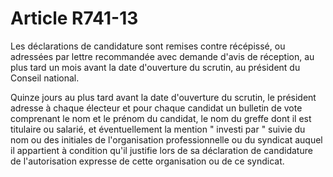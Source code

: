 # Article R741-13

Les déclarations de candidature sont remises contre récépissé, ou adressées par lettre recommandée avec demande d'avis de réception, au plus tard un mois avant la date d'ouverture du scrutin, au président du Conseil national.

Quinze jours au plus tard avant la date d'ouverture du scrutin, le président adresse à chaque électeur et pour chaque candidat un bulletin de vote comprenant le nom et le prénom du candidat, le nom du greffe dont il est titulaire ou salarié, et éventuellement la mention " investi par " suivie du nom ou des initiales de l'organisation professionnelle ou du syndicat auquel il appartient à condition qu'il justifie lors de sa déclaration de candidature de l'autorisation expresse de cette organisation ou de ce syndicat.
